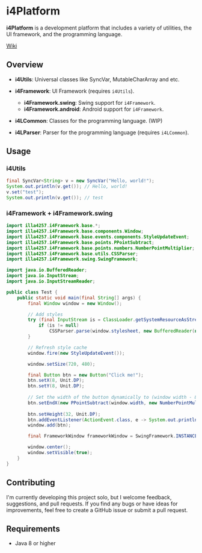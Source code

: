 # i4Platform

**i4Platform** is a development platform that includes a variety of utilities, the UI framework, 
and the programming language.

[Wiki](https://github.com/illa4257/i4Platform/wiki)

## Overview

- **i4Utils**: Universal classes like SyncVar, MutableCharArray and etc.


- **i4Framework**: UI Framework (requires `i4Utils`).
  - **i4Framework.swing**: Swing support for `i4Framework`.
  - **i4Framework.android**: Android support for `i4Framework`.


- **i4LCommon**: Classes for the programming language. (WIP)
- **i4LParser**: Parser for the programming language (requires `i4LCommon`).

## Usage
### i4Utils
```Java
final SyncVar<String> v = new SyncVar("Hello, world!");
System.out.println(v.get()); // Hello, world!
v.set("test");
System.out.println(v.get()); // test
```

### i4Framework + i4Framework.swing
```Java
import illa4257.i4Framework.base.*;
import illa4257.i4Framework.base.components.Window;
import illa4257.i4Framework.base.events.components.StyleUpdateEvent;
import illa4257.i4Framework.base.points.PPointSubtract;
import illa4257.i4Framework.base.points.numbers.NumberPointMultiplier;
import illa4257.i4Framework.base.utils.CSSParser;
import illa4257.i4Framework.swing.SwingFramework;

import java.io.BufferedReader;
import java.io.InputStream;
import java.io.InputStreamReader;

public class Test {
    public static void main(final String[] args) {
        final Window window = new Window();

        // Add styles
        try (final InputStream is = ClassLoader.getSystemResourceAsStream("illa4257/i4Framework/light.css")) {
            if (is != null)
                CSSParser.parse(window.stylesheet, new BufferedReader(new InputStreamReader(is)));
        }

        // Refresh style cache
        window.fire(new StyleUpdateEvent());

        window.setSize(720, 480);

        final Button btn = new Button("Click me!");
        btn.setX(8, Unit.DP);
        btn.setY(8, Unit.DP);
        
        // Set the width of the button dynamically to (window width - 8 dp)
        btn.setEndX(new PPointSubtract(window.width, new NumberPointMultiplier(window.densityMultiplier, 8)));
        
        btn.setHeight(32, Unit.DP);
        btn.addEventListener(ActionEvent.class, e -> System.out.println("Hello, world!"));
        window.add(btn);

        final FrameworkWindow frameworkWindow = SwingFramework.INSTANCE.newWindow(window);

        window.center();
        window.setVisible(true);
    }
}
```

## Contributing
I'm currently developing this project solo, but I welcome feedback, suggestions, and pull requests.
If you find any bugs or have ideas for improvements, feel free to create a GitHub issue or submit a pull request.

## Requirements
 - Java 8 or higher
